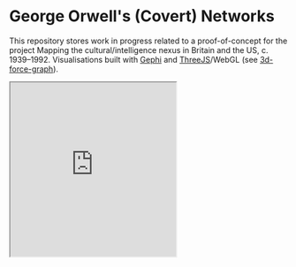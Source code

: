 # George Orwell's (Covert) Networks

This repository stores work in progress related to a proof-of-concept for the project Mapping the cultural/intelligence nexus in Britain and the US, c. 1939–1992. Visualisations built with <a href = "https://gephi.org/">Gephi</a> and <a href = "https://github.com/mrdoob/three.js/">ThreeJS</a>/WebGL (see <a href = "https://github.com/vasturiano/3d-force-graph">3d-force-graph</a>). 

<iframe src="https://krmuth.github.io/orwell.node/visualisations/orwell/" class="is-fullwidth" height="315px"</iframe>
